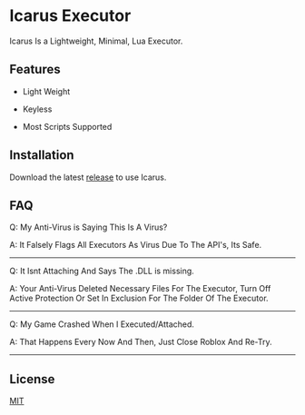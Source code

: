 # Icarus Executor

Icarus Is a Lightweight, Minimal, Lua Executor.

## Features

- Light Weight

- Keyless

- Most Scripts Supported

## Installation

Download the latest [release](https://github.com/PersonWithEars/IcarusExecutor/releases/) to use Icarus.


## FAQ

Q: My Anti-Virus is Saying This Is A Virus?

A: It Falsely Flags All Executors As Virus Due To The API's, Its Safe.

---

Q: It Isnt Attaching And Says The .DLL is missing.

A: Your Anti-Virus Deleted Necessary Files For The Executor, Turn Off Active Protection Or Set In Exclusion For The Folder Of The Executor.

---

Q: My Game Crashed When I Executed/Attached.

A: That Happens Every Now And Then, Just Close Roblox And Re-Try.

---

## License
[MIT](https://choosealicense.com/licenses/mit/)
